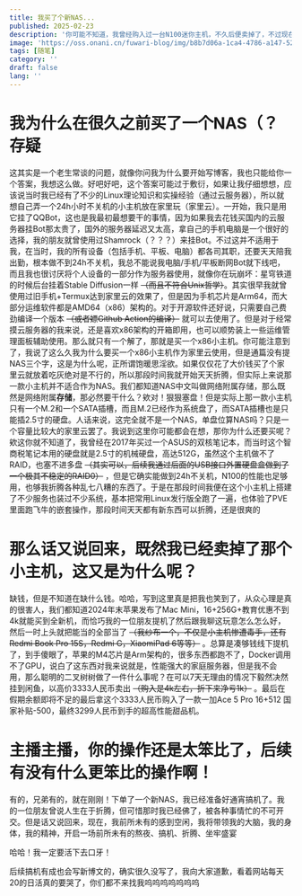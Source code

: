 ```yaml
---
title: 我买了个新NAS...
published: 2025-02-23
description: '你可能不知道，我曾经购入过一台N100迷你主机，不久后便卖掉了，不过现在我又购入了，这是为什么呢？'
image: 'https://oss.onani.cn/fuwari-blog/img/b8b7d06a-1ca4-4786-a147-5275f57dfb3b.webp'
tags: [随笔]
category: ''
draft: false 
lang: ''
---
```


# 我为什么在很久之前买了一个NAS（？存疑

这其实是一个老生常谈的问题，就像你问我为什么要开始写博客，我也只能给你一个答案，我想这么做。好吧好吧，这个答案可能过于敷衍，如果让我仔细想想，应该说当时我已经有了不少的Linux理论知识和实操经验（通过云服务器），所以就想自己弄一个24h小时不关机的小主机放在家里玩（家里云）。一开始，我只是用它挂了QQBot，这也是我最初最想要干的事情，因为如果我去花钱买国内的云服务器挂Bot那太贵了，国外的服务器延迟又太高，拿自己的手机电脑是一个很好的选择，我的朋友就曾使用过Shamrock（？？？）来挂Bot。不过这并不适用于我，在当时，我的所有设备（包括手机、平板、电脑）都各司其职，还要天天陪我出勤，根本做不到24h不关机，我总不能说我电脑/手机/平板断网Bot就下线吧，而且我也很讨厌将个人设备的一部分作为服务器使用，就像你在玩崩坏：星穹铁道的时候后台挂着Stable Diffusion一样 ~~（而且不符合Unix哲学）~~。其实很早我就曾使用过旧手机+Termux达到家里云的效果了，但是因为手机芯片是Arm64，而大部分运维软件都是AMD64（x86）架构的。对于开源软件还好说，只需要自己费劲编译一个版本 ~~（或者嫖Github Action的编译）~~ 就可以去使用了。但是对于经常摸云服务器的我来说，还是喜欢x86架构的开箱即用，也可以顺势装上一些运维管理面板辅助使用。那么就只有一个解了，那就是买一个x86小主机。你可能注意到了，我说了这么久我为什么要买一个x86小主机作为家里云使用，但是通篇没有提NAS三个字，这是为什么呢，正所谓饱暖思淫欲。如果仅仅花了大价钱买了个家里云就放着吃灰绝对是不行的，所以那段时间我就开始天天折腾，但实际上来说那一款小主机并不适合作为NAS。我们都知道NAS中文叫做网络附属存储，那么既然是网络附属**存储**，那必然要干什么？欸对！狠狠塞盘！但是实际上那一款小主机只有一个M.2和一个SATA插槽，而且M.2已经作为系统盘了，而SATA插槽也是只能插2.5寸的硬盘。人话来说，这完全就不是一个NAS，单盘位算NAS吗？只是一个容量比较大的家里云罢了。我说到这里你可能都会在想，那你为什么还要买呢？欸这你就不知道了，我曾经在2017年买过一个ASUS的双核笔记本，而当时这个智商税笔记本用的硬盘就是2.5寸的机械硬盘，高达512G，虽然这个主机做不了RAID，也塞不进多盘 ~~（其实可以，后续我通过后面的USB接口外置硬盘盒做到了一个极其不稳定的RAID0）~~ ，但是它确实能做到24h不关机，N100的性能也足够用，也够我折腾各种乱七八糟的东西了。于是在那段时间我便在这个小主机上搭建了不少服务也装过不少系统，基本把常用Linux发行版全跑了一遍，也体验了PVE里面跑飞牛的嵌套操作，那段时间天天都有新东西可以折腾，还是很爽的

# 那么话又说回来，既然我已经卖掉了那个小主机，这又是为什么呢？

缺钱，但是不知道在缺什么钱。哈哈，写到这里真是把我也笑到了，从众心理是真的很害人，我们都知道2024年末苹果发布了Mac Mini，16+256G+教育优惠不到4k就能买到全新机，而恰巧我的一位朋友提机了然后跟我聊这玩意怎么怎么好，然后一时上头就把能当的全部当了 ~~（我纱布一个，不仅是小主机惨遭毒手，还有Redmi Book Pro 15S，Redmi G，XiaomiPad 6等等）~~ 。总算是凑够钱线下提机了，到手傻眼了，苹果的M4芯片是Arm架构的，很多东西都跑不了，Docker调用不了GPU，说白了这东西对我来说就是，性能强大的家庭服务器，但是我不会用，那么聪明的二叉树树做了一件什么事呢？在可以7天无理由的情况下毅然决然挂到闲鱼，以高价3333人民币卖出 ~~（购入是4k左右，折下来净亏1k）~~ 。最后在假期余额即将不足的最后拿这个3333人民币购入了一款一加Ace 5 Pro 16+512 国家补贴-500，最终3299人民币到手的超高性能甜品机。

# 主播主播，你的操作还是太笨比了，后续有没有什么更笨比的操作啊！

有的，兄弟有的，就在刚刚！下单了一个新NAS，我已经准备好通宵搞机了。我的一位朋友曾说人生在于折腾，但可惜那时我已经佛了，被各种事情忙的不可开交。但是话又说回来，现在，我前所未有的感到空闲，我将带领我的大脑，我的身体，我的精神，开启一场前所未有的熬夜、搞机、折腾、坐牢盛宴

哈哈！我一定要活下去口牙！

后续搞机有成也会写新博文的，确实很久没写了，我向大家道歉，看着网站每天20的日活真的要哭了，你们都不来找我呜呜呜呜呜呜呜
